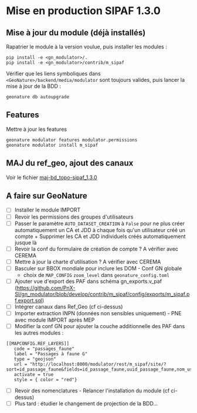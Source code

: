 # Mise en production SIPAF 1.3.0

## Mise à jour du module (déjà installés)

Rapatrier le module à la version voulue, puis installer les modules :

```
pip install -e <gn_modulator>/.
pip install -e <gn_modulator>/contrib/m_sipaf
```

Vérifier que les liens symboliques dans `<GeoNature>/backend/media/modulator` sont toujours valides, puis lancer la mise à jour de la BDD :

```
geonature db autoupgrade
```

## Features

Mettre à jour les features

```
geonature modulator features modulator.permissions
geonature modulator install m_sipaf
```

## MAJ du ref_geo, ajout des canaux

Voir le fichier [maj-bd_topo-sipaf_1.3.0](./maj-bd_topo-sipaf_1.3.0.md)

## A faire sur GeoNature

- [ ] Installer le module IMPORT
- [ ] Revoir les permissions des groupes d'utilisateurs
- [ ] Passer le paramètre `AUTO_DATASET_CREATION` à `False` pour ne plus créer automatiquement un CA et JDD à chaque fois qu'un utilisateur créé un compte + Supprimer les CA et JDD individuels créés automatiquement jusque là
- [ ] Revoir la conf du formulaire de création de compte ? A vérifier avec CEREMA
- [ ] Mettre à jour la charte d'utilisation ? A vérifier avec CEREMA
- [ ] Basculer sur BBOX mondiale pour inclure les DOM - Conf GN globale
  - choix de `MAP_CONFIG` `zoom_level` dans `geonature_config.toml`
- [ ] Ajouter vue d'export des PAF dans schéma gn_exports.v_paf (https://github.com/PnX-SI/gn_modulator/blob/develop/contrib/m_sipaf/config/exports/m_sipaf.pf.export.sql)
- [ ] Intégrer canaux dans Ref_Geo (cf ci-dessus)
- [ ] Importer extraction INPN (données non sensibles uniquement) - PNE avec module IMPORT après MEP
- [ ] Modifier la conf GN pour ajouter la couche additionnelle des PAF dans les autres modules :
```
[[MAPCONFIG.REF_LAYERS]]
   code = "passages_faune"
   label = "Passages à faune G"
   type = "geojson"
   url = "http://localhost:8000/modulator/rest/m_sipaf/site/?sort=id_passage_faune&fields=id_passage_faune,uuid_passage_faune,nom_usuel_passage_faune,label_infrastructures,label_communes,scope&flat_keys=true&no_info=true&as_geojson=true"
   activate = true
   style = { color = "red"}
```
- [ ] Revoir des nomenclatures - Relancer l'installation du module (cf ci-dessus)
- [ ] Plus tard : étudier le changement de projection de la BDD...
